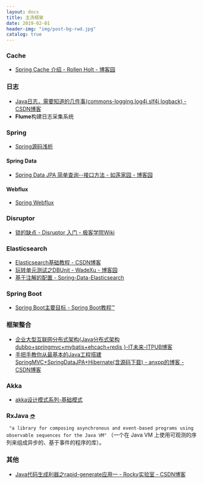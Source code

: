 ```yaml
---
layout: docs
title: 主流框架
date: 2019-02-01
header-img: "img/post-bg-rwd.jpg"
catalog: true
---
```


### Cache
- [Spring Cache 介绍 - Rollen Holt - 博客园](https://www.cnblogs.com/rollenholt/p/4202631.html)

### 日志
- [Java日志，需要知道的几件事(commons-logging,log4j,slf4j,logback) - CSDN博客](http://blog.csdn.net/kobejayandy/article/details/17335407)
- **Flume**构建日志采集系统

### Spring
- [Spring源码浅析](https://blog.csdn.net/linuu/column/info/lovespring)

#### Spring Data
- [Spring Data JPA 简单查询--接口方法 - 如莲家园 - 博客园](https://www.cnblogs.com/rulian/p/6557471.html)

#### Webflux
- [Spring Webflux](https://www.jianshu.com/p/c029de45d23b)

### Disruptor
- [锁的缺点 - Disruptor 入门 - 极客学院Wiki](http://wiki.jikexueyuan.com/project/disruptor-getting-started/lock-weak.html)

### Elasticsearch
- [Elasticsearch基础教程 - CSDN博客](http://blog.csdn.net/cnweike/article/details/33736429)
- [玩转单元测试之DBUnit - WadeXu - 博客园](https://www.cnblogs.com/wade-xu/p/4547381.html)
- [基于注解的配置 - Spring-Data-Elasticsearch](https://es.yemengying.com/5/5.1/5.1.2.html)

### Spring Boot
- [Spring Boot主要目标 - Spring Boot教程™](http://www.yiibai.com/spring-boot/spring-boot-primary-goals.html)

### 框架整合
- [企业大型互联网分布式架构{Java分布式架构 dubbo+springmvc+mybatis+ehcach+redis }-IT未来-ITPUB博客](http://m.blog.itpub.net/31452580/viewspace-2148363/)
- [手把手教你从最基本的Java工程搭建SpringMVC+SpringDataJPA+Hibernate(含源码下载) - anxpp的博客 - CSDN博客](http://blog.csdn.net/anxpp/article/details/51415366)

### Akka
- [akka设计模式系列-基础模式](https://yq.aliyun.com/articles/616951?spm=a2c4e.11153940.blogcont616952.14.28751adcybgYqt)

### RxJava [➮](/2019/01/29/事件驱动编程RxJava/)
` "a library for composing asynchronous and event-based programs using observable sequences for the Java VM"`
（一个在 Java VM 上使用可观测的序列来组成异步的、基于事件的程序的库）。

### 其他
- [Java代码生成利器之rapid-generate应用一 - Rocky实验室 - CSDN博客](http://blog.csdn.net/likeaboy_fire/article/details/44024987)